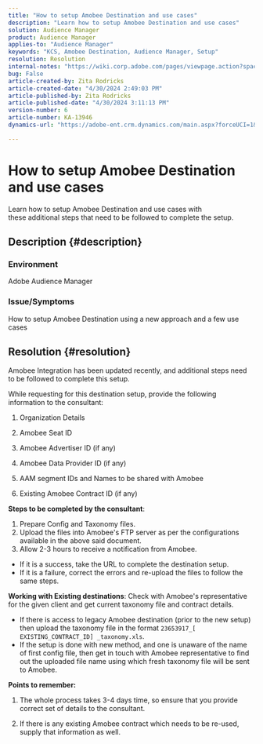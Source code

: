```yaml
---
title: "How to setup Amobee Destination and use cases"
description: "Learn how to setup Amobee Destination and use cases"
solution: Audience Manager
product: Audience Manager
applies-to: "Audience Manager"
keywords: "KCS, Amobee Destination, Audience Manager, Setup"
resolution: Resolution
internal-notes: "https://wiki.corp.adobe.com/pages/viewpage.action?spaceKey=MCPI&title=Turn+Amobee+-+AAM+Destination"
bug: False
article-created-by: Zita Rodricks
article-created-date: "4/30/2024 2:49:03 PM"
article-published-by: Zita Rodricks
article-published-date: "4/30/2024 3:11:13 PM"
version-number: 6
article-number: KA-13946
dynamics-url: "https://adobe-ent.crm.dynamics.com/main.aspx?forceUCI=1&pagetype=entityrecord&etn=knowledgearticle&id=3c9fbec2-0007-ef11-9f8a-6045bd026dc7"

---
```

# How to setup Amobee Destination and use cases


Learn how to setup Amobee Destination and use cases with these additional steps that need to be followed to complete the setup.

## Description {#description}


### Environment

Adobe Audience Manager

### Issue/Symptoms

How to setup Amobee Destination using a new approach and a few use cases


## Resolution {#resolution}


Amobee Integration has been updated recently, and additional steps need to be followed to complete this setup.

While requesting for this destination setup, provide the following information to the consultant:

1. Organization Details

2. Amobee Seat ID

3. Amobee Advertiser ID (if any)

4. Amobee Data Provider ID (if any)

5. AAM segment IDs and Names to be shared with Amobee

6. Existing Amobee Contract ID (if any)

<b>Steps to be completed by the consultant</b>:

1. Prepare Config and Taxonomy files.
2. Upload the files into Amobee's FTP server as per the configurations available in the above said document.
3. Allow 2-3 hours to receive a notification from Amobee.


- If it is a success, take the URL to complete the destination setup.
- If it is a failure, correct the errors and re-upload the files to follow the same steps.


<b>Working with Existing destinations</b>: Check with Amobee's representative for the given client and get current taxonomy file and contract details.

- If there is access to legacy Amobee destination (prior to the new setup) then upload the taxonomy file in the format `23653917_[ EXISTING_CONTRACT_ID] _taxonomy.xls`.
- If the setup is done with new method, and one is unaware of the name of first config file, then get in touch with Amobee representative to find out the uploaded file name using which fresh taxonomy file will be sent to Amobee.


<b>Points to remember:</b>

1. The whole process takes 3-4 days time, so ensure that you provide correct set of details to the consultant.

2. If there is any existing Amobee contract which needs to be re-used, supply that information as well.
